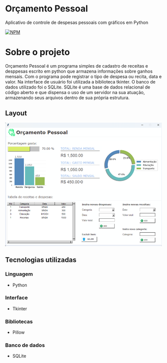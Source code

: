 # Orçamento Pessoal
Aplicativo de controle de despesas pessoais com gráficos em Python  
 
[![NPM](https://img.shields.io/npm/l/react)](https://github.com/Alan-oliveir/Orcamento_Pessoal/blob/main/LICENSE.md)

# Sobre o projeto
Orçamento Pessoal é um programa simples de cadastro de receitas e desppesas escrito em python que armazena informações sobre ganhos mensais. Com o programa pode registrar o tipo de despesa ou recita, data e valor. 
Na interface de usuário foi utilizada a biblioteca tkinter. O banco de dados utilizado foi o SQLite. SQLite é uma base de dados relacional de código aberto e que dispensa o uso de um servidor na sua atuação, armazenando seus arquivos dentro de sua própria estrutura.

## Layout 
![Windows](https://github.com/Alan-oliveir/Orcamento_Pessoal/blob/main/images/screenshot/screen.png) 

## Tecnologias utilizadas
### Linguagem
- Python

### Interface
- Tkinter

### Bibliotecas
- Pillow

### Banco de dados
- SQLite
